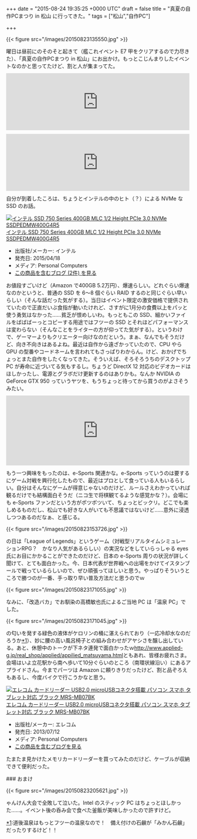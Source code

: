 
+++
date = "2015-08-24 19:35:25 +0000 UTC"
draft = false
title = "真夏の自作PCまつり in 松山 に行ってきた。"
tags = ["松山","自作PC"]

+++


{{< figure src="/images/20150823135550.jpg"  >}}

曜日は昼前にのそのそと起きて（艦これイベント E7 甲をクリアするので力尽きた）、「真夏の自作PCまつり in 松山」にお出かけ。もっとこじんまりしたイベントなのかと思ってたけど、割と人が集まってた。<iframe src="https://hatenablog-parts.com/embed?url=http%3A%2F%2Fakiba-pc.watch.impress.co.jp%2Fdocs%2Fevent%2Ftour%2Fehime.html" title="四国・松山でもPC自作！ 「全国出張！真夏の自作PCまつり in 松山」開催のお知らせ SkylakeにWindows 10、eスポーツまで盛りだくさん" class="embed-card embed-webcard" scrolling="no" frameborder="0" style="display: block; width: 100%; height: 155px; max-width: 500px; margin: 10px 0px;"></iframe><iframe src="https://hatenablog-parts.com/embed?url=http%3A%2F%2Fakiba-pc.watch.impress.co.jp%2Fdocs%2Fevent%2Ftour%2F20150822_717406.html" title="Windows 10にSkylake、eスポーツまで丸ごとナマ中継、 松山の「自作PCまつり」は23日（日）11時開始！ 松山の「ご当地PC」も初披露" class="embed-card embed-webcard" scrolling="no" frameborder="0" style="display: block; width: 100%; height: 155px; max-width: 500px; margin: 10px 0px;"></iframe>自分が到着したころは、ちょうとインテルの中のヒト（？）による NVMe な SSD のお話。<div class="hatena-asin-detail"><a href="http://www.amazon.co.jp/exec/obidos/ASIN/B00UHJJQAY/bestylesnet-22/"><img src="https://images-fe.ssl-images-amazon.com/images/I/51fUeFfSpzL._SL160_.jpg" class="hatena-asin-detail-image" alt="インテル SSD 750 Series 400GB MLC 1/2 Height PCIe 3.0 NVMe SSDPEDMW400G4R5" title="インテル SSD 750 Series 400GB MLC 1/2 Height PCIe 3.0 NVMe SSDPEDMW400G4R5"/></a><div class="hatena-asin-detail-info"><a href="http://www.amazon.co.jp/exec/obidos/ASIN/B00UHJJQAY/bestylesnet-22/">インテル SSD 750 Series 400GB MLC 1/2 Height PCIe 3.0 NVMe SSDPEDMW400G4R5</a><ul><li><span class="hatena-asin-detail-label">出版社/メーカー:</span> インテル</li><li><span class="hatena-asin-detail-label">発売日:</span> 2015/04/18</li><li><span class="hatena-asin-detail-label">メディア:</span> Personal Computers</li><li><a href="http://d.hatena.ne.jp/asin/B00UHJJQAY/bestylesnet-22" target="_blank">この商品を含むブログ (2件) を見る</a></li></ul></div><div class="hatena-asin-detail-foot"></div></div>お値段すごいけど（Amazon で400GB 5.2万円）、爆速らしい。どれぐらい爆速なのかというと、普通の SSD を 6～8 個ぐらい RAID するのと同じぐらい早いらしい（そんな話だった気がする）。当日はイベント限定の激安価格で提供されていたので正直だいぶ食指が動いたけれど、さすがに1月分の食費以上をパッと使う勇気はなかった……貧乏が恨めしいわ。もっともこの SSD、細かいファイルをばばばーっとコピーする用途ではフツーの SSD とそれほどパフォーマンスは変わらない（そんなことをライターの方が仰ってた気がする）。というわけで、ゲーマーよりもクリエーター向けなのだという。まぁ、なんでもそうだけど、向き不向きはあるよね。最近は自作から遠ざかっていたので、CPU やら GPU の型番やコードネームを言われてもさっぱりわからん。けど、おかげでちょっとまた自作をしたくなってきた。そういえば、そろそろうちのデスクトップ PC が寿命に近づいてる気もするし。ちょうど DirectX 12 対応のビデオカードはほしかったし、電源とグラボだけ更新するのはありかも。なんか NVIDIA の GeForce GTX 950 っていうヤツを、もうちょっと待ってから買うのがよさそうみたい。<iframe src="https://hatenablog-parts.com/embed?url=https%3A%2F%2Fblog.daruyanagi.jp%2Fentry%2F2012%2F05%2F02%2F083431" title="連休4日目。PCを自作した。 - だるろぐ" class="embed-card embed-blogcard" scrolling="no" frameborder="0" style="display: block; width: 100%; height: 190px; max-width: 500px; margin: 10px 0px;"></iframe>もう一つ興味をもったのは、e-Sports 関連かな。e-Sports っていうのは要するにゲーム対戦を興行化したもので、最近はプロとして食っている人もいるらしい。自分はそんなにゲームが得意じゃないのだけど、ルールさえわかっていれば観るだけでも結構面白そうだ（ニコ生で将棋観てるような感覚かな？）。会場にも e-Sports ファンだという方がポツポツいて、ちょっとビックリ。どこでも楽しめるものだし、松山でも好きな人がいても不思議ではないけど……意外に浸透しつつあるのだなぁ、と感じる。

{{< figure src="/images/20150823153726.jpg"  >}}

の日は「League of Legends」というゲーム（対戦型リアルタイムシミュレーションRPG？　かなり人気があるらしい）の実況などをしていらっしゃる eyes 氏にお目にかかることができたのだけど、日本の e-Sports 周りの状況が詳しく聞けて、とても面白かった。今、日本代表が世界戦への出場をかけてイスタンブールで戦っているらしいので、ぜひ頑張ってほしいと思う。やっぱりそういうところで勝つのが一番、手っ取り早い普及方法だと思うのでｗ

{{< figure src="/images/20150823171055.jpg"  >}}

なみに、「改造バカ」でお馴染の高橋敏也氏によるご当地 PC は「温泉 PC」でした。

{{< figure src="/images/20150823171045.jpg"  >}}

の匂いを発する緑色の液体がケロリンの桶に湛えられており（一応冷却水なのだろうか<a href="#f-4cf352f9" name="fn-4cf352f9" title="道後温泉はもっとフツーの温泉なので！　備え付けの石鹸が「みかん石鹸」だったりするけど！！">*1</a>）、妙に腰の高い風呂椅子との組み合わせがアヤシさを醸し出している。あと、休憩中のトークが下ネタ連発で面白かったｗ<a href="http://www.applied-g.jp/real_shop/applied/appilied_matsuyama.html">http://www.applied-g.jp/real_shop/applied/appilied_matsuyama.html</a>ともあれ、皆様お疲れさま。会場はいよ立花駅から南へ歩いて10分ぐらいのところ（南環状線沿い）にあるアプライドさん。今までパーツは Amazon に頼りきりだったけど、割と品ぞろえもあるし、今度バイクで行こうかなと思う。<div class="hatena-asin-detail"><a href="http://www.amazon.co.jp/exec/obidos/ASIN/B00DFU76FE/bestylesnet-22/"><img src="https://images-fe.ssl-images-amazon.com/images/I/41L47syVItL._SL160_.jpg" class="hatena-asin-detail-image" alt="エレコム カードリーダー USB2.0 microUSBコネクタ搭載 パソコン スマホ タブレット対応  ブラック MRS-MB07BK" title="エレコム カードリーダー USB2.0 microUSBコネクタ搭載 パソコン スマホ タブレット対応  ブラック MRS-MB07BK"/></a><div class="hatena-asin-detail-info"><a href="http://www.amazon.co.jp/exec/obidos/ASIN/B00DFU76FE/bestylesnet-22/">エレコム カードリーダー USB2.0 microUSBコネクタ搭載 パソコン スマホ タブレット対応  ブラック MRS-MB07BK</a><ul><li><span class="hatena-asin-detail-label">出版社/メーカー:</span> エレコム</li><li><span class="hatena-asin-detail-label">発売日:</span> 2013/07/12</li><li><span class="hatena-asin-detail-label">メディア:</span> Personal Computers</li><li><a href="http://d.hatena.ne.jp/asin/B00DFU76FE/bestylesnet-22" target="_blank">この商品を含むブログを見る</a></li></ul></div><div class="hatena-asin-detail-foot"></div></div>たまたま見かけたメモリカードリーダーを買ってみたのだけど、ケーブルが収納できて便利だった。

<div class="section">
    ### おまけ
    

{{< figure src="/images/20150823205621.jpg"  >}}

ゃんけん大会で全敗して泣いた。Intel のスティック PC はちょっとほしかった……。イベント後の呑み会で食べた釜飯が美味しかったので許すけど。

</div><div class="footnote">
<a href="#fn-4cf352f9" name="f-4cf352f9" class="footnote-number">*1</a><span class="footnote-delimiter">:</span><span class="footnote-text">道後温泉はもっとフツーの温泉なので！　備え付けの石鹸が「みかん石鹸」だったりするけど！！</span>
</div>

